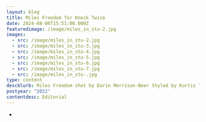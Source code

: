 ```yaml
---
layout: blog
title: Miles Freedom for Knock Twice
date: 2024-08-06T15:51:00.000Z
featuredimage: /image/miles_in_stu-2.jpg
images:
  - src: /image/miles_in_stu-2.jpg
  - src: /image/miles_in_stu-3.jpg
  - src: /image/miles_in_stu-4.jpg
  - src: /image/miles_in_stu-5.jpg
  - src: /image/miles_in_stu-6.jpg
  - src: /image/miles_in_stu-7.jpg
  - src: /image/miles_in_stu-.jpg
type: content
descblurb: Miles Freedom shot by Darin Morrison-Beer Styled by Kurtis Tipoff
postyear: "2022"
contentdesc: Editorial
---
```

-
